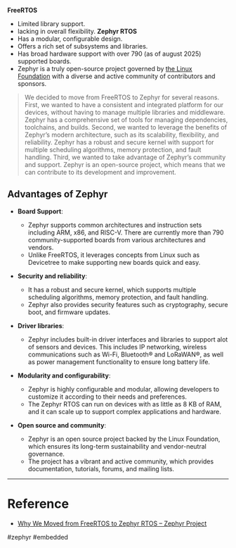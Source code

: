 **FreeRTOS** 
- Limited library support.
- lacking in overall flexibility. 
**Zephyr RTOS** 
- Has a modular, configurable design.
- Offers a rich set of subsystems and libraries.
- Has broad hardware support with over 790 (as of august 2025) supported boards.
- Zephyr is a truly open-source project governed by [the Linux Foundation](https://www.linuxfoundation.org/) with a diverse and active community of contributors and sponsors.
> We decided to move from FreeRTOS to Zephyr for several reasons. First, we wanted to have a consistent and integrated platform for our devices, without having to manage multiple libraries and middleware. Zephyr has a comprehensive set of tools for managing dependencies, toolchains, and builds. Second, we wanted to leverage the benefits of Zephyr’s modern architecture, such as its scalability, flexibility, and reliability. Zephyr has a robust and secure kernel with support for multiple scheduling algorithms, memory protection, and fault handling. Third, we wanted to take advantage of Zephyr’s community and support. Zephyr is an open-source project, which means that we can contribute to its development and improvement.
## Advantages of Zephyr
- **Board Support**: 
	- Zephyr supports common architectures and instruction sets including ARM, x86, and RISC-V. There are currently more than 790 community-supported boards from various architectures and vendors.
	- Unlike FreeRTOS, it leverages concepts from Linux such as Devicetree to make supporting new boards quick and easy.
	
- **Security and reliability**: 
	- It has a robust and secure kernel, which supports multiple scheduling algorithms, memory protection, and fault handling.
	- Zephyr also provides security features such as cryptography, secure boot, and firmware updates.
- **Driver libraries**: 
	- Zephyr includes built-in driver interfaces and libraries to support alot of sensors and devices. This includes IP networking, wireless communications such as Wi-Fi, Bluetooth® and LoRaWAN®, as well as power management functionality to ensure long battery life.
- **Modularity and configurability**:
	- Zephyr is highly configurable and modular, allowing developers to customize it according to their needs and preferences. 
	- The Zephyr RTOS can run on devices with as little as 8 KB of RAM, and it can scale up to support complex applications and hardware.
- **Open source and community**:
	- Zephyr is an open source project backed by the Linux Foundation, which ensures its long-term sustainability and vendor-neutral governance.
	- The project has a vibrant and active community, which provides documentation, tutorials, forums, and mailing lists.
	
---
# Reference
- [Why We Moved from FreeRTOS to Zephyr RTOS – Zephyr Project](https://www.zephyrproject.org/why-we-moved-from-freertos-to-zephyr-rtos/)

#zephyr #embedded 